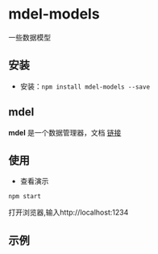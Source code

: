 # mdel-models
一些数据模型

## 安装

* 安装：`npm install mdel-models --save`

## mdel

**mdel** 是一个数据管理器，文档 [链接](https://github.com/mdeljs/mdel)

## 使用

* 查看演示

```shell script
npm start
```

打开浏览器,输入http://localhost:1234

## 示例

```jsx harmony

```
